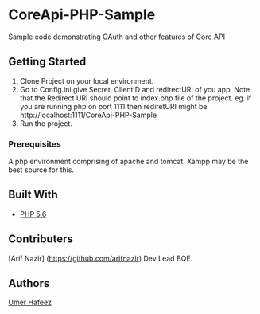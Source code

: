 # CoreApi-PHP-Sample

Sample code demonstrating OAuth and other features of Core API

## Getting Started

1. Clone Project on your local environment.
2. Go to Config.ini give Secret, ClientID and redirectURI of you app. Note that the Redirect URI should point to index.php file of the project. 
eg. if you are running php on port 1111 then rediretURI might be http://localhost:1111/CoreApi-PHP-Sample
3. Run the project. 

### Prerequisites

A php environment comprising of apache and tomcat. Xampp may be the best source for this. 


## Built With

* [PHP 5.6](http://php.net/releases/5_6_0.php)

## Contributers

[Arif Nazir] (https://github.com/arifnazir) Dev Lead BQE.


## Authors

[Umer Hafeez](https://github.com/PurpleBooth)


